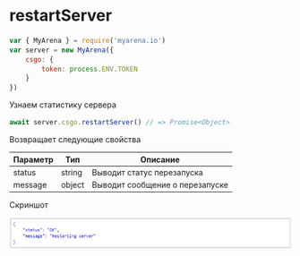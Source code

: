 # restartServer

```js
var { MyArena } = require('myarena.io')
var server = new MyArena({
    csgo: {
        token: process.ENV.TOKEN
    }
})
```

Узнаем статистику сервера

```js
await server.csgo.restartServer() // => Promise<Object>
```

Возвращает следующие свойства

| Параметр | Тип | Описание |
|----------|-----|----------|
| status | string | Выводит статус перезапуска |
| message | object | Выводит сообщение о перезапуске |

Скриншот

![alt tag](https://raw.githubusercontent.com/DavidErbaev/myarena.io/master/docs/ru/api-reference/imgs/restartServer.png "Скриншот с объектами")
